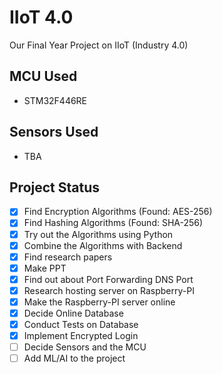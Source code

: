 # IIoT 4.0
Our Final Year Project on IIoT (Industry 4.0)

## MCU Used
- STM32F446RE

## Sensors Used
- TBA

## Project Status
- [x] Find Encryption Algorithms (Found: AES-256)
- [x] Find Hashing Algorithms (Found: SHA-256)
- [x] Try out the Algorithms using Python
- [x] Combine the Algorithms with Backend
- [x] Find research papers
- [x] Make PPT 
- [x] Find out about Port Forwarding DNS Port
- [x] Research hosting server on Raspberry-PI
- [x] Make the Raspberry-PI server online
- [x] Decide Online Database
- [x] Conduct Tests on Database
- [x] Implement Encrypted Login
- [ ] Decide Sensors and the MCU
- [ ] Add ML/AI to the project